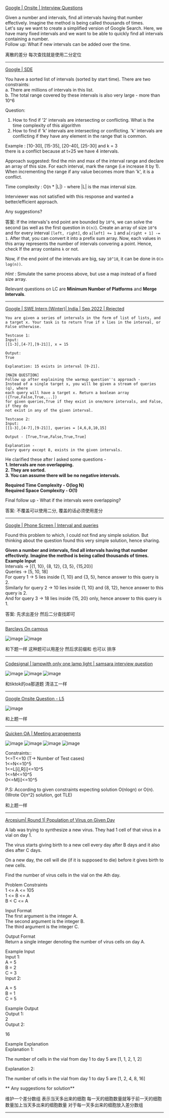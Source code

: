 [Google | Onsite | Interview Questions](https://leetcode.com/discuss/interview-question/1570979/Google-or-Onsite-or-Interview-Questions)

Given a number and intervals, find all intervals having that number effectively. Imagine the method is being called thousands of times.  
Let's say we want to create a simplified version of Google Search. Here, we have many fixed intervals and we want to be able to quickly find all intervals containing a number.  
Follow up: What if new intervals can be added over the time.

离散的差分 每次查找就是使用二分定位

----------

[Google | SDE](https://leetcode.com/discuss/interview-question/767005/Google-or-SDE)

You have a sorted list of intervals (sorted by start time). There are two constraints:  
a. There are millions of intervals in this list.  
b. The total range covered by these intervals is also very large - more than 10^6

Question:

1.  How to find if '2' intervals are intersecting or conflicting. What is the time complexity of this algorithm
2.  How to find if 'k' intervals are intersecting or conflicting. 'k' intervals are conflicting if they have any element in the range that is common.

Example : [10-30], [15-35], [20-40], [25-30] and k = 3  
there is a conflict because at t=25 we have 4 intervals.

Approach suggested: find the min and max of the interval range and declare an array of this size. For each interval, mark the range (i.e increase it by 1). When incrementing the range if any value becomes more than 'k', it is a conflict.

Time complexity : O(n * |L|) - where |L| is the max interval size.

Interviewer was not satisfied with this response and wanted a better/efficient approach.

Any suggestions?

答案: If the intervals's end point are bounded by  `10^6`, we can solve the second (as well as the first question in  `O(n)`). Create an array of size  `10^6`  and for every interval  `[left, right]`, do  `a[left] += 1`  and  `a[right + 1] -= 1`. After that, you can convert it into a prefix sum array. Now, each values in this array represents the number of intervals convering a point. Hence, check If the array contains  `k`  or not.

Now, if the end point of the intervals are big, say  `10^18`, it can be done in  `O(n log(n))`.

_Hint_  : Simulate the same process above, but use a map instead of a fixed size array.

Relevant questions on LC are  **Minimum Number of Platforms**  and  **Merge Intervals**.

------------

[Google | SWE Intern (Winter)| India | Sep 2022 | Rejected](https://leetcode.com/discuss/interview-question/2557189/Google-or-SWE-Intern-%28Winter%29or-India-or-Sep-2022-or-Rejected)

```
You are given a series of intervals in the form of list of lists, and a target x. Your task is to return True if x lies in the interval, or False otherwise. 

Testcase 1:
Input:
[[1-3],[4-7],[9-21]], x = 15

Output:
True 

Explanation: 15 exists in interval [9-21]. 

[MAIN QUESTION]
Follow up after explaining the warmup question''s approach -
Instead of a single target x, you will be given a stream of queries (q), where
each query will have a target x. Return a boolean array ({True,False,True,...])
for given queries,True if they exist in one/more intervals, and False, if they do 
not exist in any of the given interval. 

Testcase 2:
Input:
[[1-3],[4-7],[9-21]], queries = [4,6,8,10,15]

Output - [True,True,False,True,True]

Explanation - 
Every query except 8, exists in the given intervals.

```

He clarified these after I asked some questions -  
**1. Intervals are non overlapping.  
2. They are sorted.  
3. You can assume there will be no negative intervals.**

**Required Time Complexity - O(log N)  
Required Space Complexity - O(1)**

Final follow up - What if the intervals were overlapping?

答案: 不覆盖可以使用二分, 覆盖的话必须使用差分

---------

[Google | Phone Screen | Interval and queries](https://leetcode.com/discuss/interview-question/1744097/Google-or-Phone-Screen-or-Interval-and-queries)

Found this problem to which, I could not find any simple solution. But thinking about the question found this very simple solution, hence sharing.

**Given a number and intervals, find all intervals having that number effectively. Imagine the method is being called thousands of times.**  
**Example Input**  
Intervals -> [{1, 10}, {8, 12}, {3, 5}, {15,20}]  
Queries -> [5, 10, 18]  
For query 1 -> 5 lies inside {1, 10} and {3, 5}, hence answer to this query is 2.  
Similarly for query 2 -> 10 lies inside {1, 10} and {8, 12}, hence answer to this query is 2.  
And for query 3 -> 18 lies inside {15, 20} only, hence answer to this query is 1.

答案:
先求出差分 然后二分查找即可

-----

[Barclays On campus](https://leetcode.com/discuss/interview-question/2995681/Barclays-On-campus)

![image](https://assets.leetcode.com/users/images/5532d191-6813-4eeb-bdf0-819475434ae8_1672809264.8849041.png)
![image](https://assets.leetcode.com/users/images/20f7d70c-d37e-4acc-87a6-e5d54675db8c_1672809273.846445.png)

和下题一样 这种题可以用差分 然后求前缀和
也可以 排序

-----------

[Codesignal | lampwith only one lamp light | samsara interview question](https://leetcode.com/discuss/interview-question/1528885/Codesignal-or-lampwith-only-one-lamp-light-or-samsara-interview-question)

![image](https://assets.leetcode.com/users/images/a44b5098-fd15-491c-861e-c6025dd9286f_1634608464.750053.jpeg)
![image](https://assets.leetcode.com/users/images/c9e8227d-0b46-4d32-9a0f-0a668ff1182e_1634608473.5117338.jpeg)
![image](https://assets.leetcode.com/users/images/b9b3829b-5cd0-4abf-9a7e-aa2e249c27ff_1634608486.8916276.jpeg)

和tiktok的oa那道题 清洁工一样

----

[Google Onsite Question - L5](https://leetcode.com/discuss/interview-question/2893061/Google-Onsite-Question-L5)

![image](https://assets.leetcode.com/users/images/cddea133-62c1-4990-ac30-34896550f64b_1670562764.8934698.png)

和上题一样

----

[Quicken OA | Meeting arrangements](https://leetcode.com/discuss/interview-question/2913816/Quicken-OA-or-Meeting-arrangements)

![image](https://assets.leetcode.com/users/images/5c8f7a05-9d3f-4931-8003-4c2e1b2ba370_1671091525.7286084.jpeg)
![image](https://assets.leetcode.com/users/images/a8d988b6-d2b4-4ce3-8057-8d8a1d88d7ba_1671091622.1558182.jpeg)
![image](https://assets.leetcode.com/users/images/09250bd0-a154-4c00-99ee-7a21a2bdb586_1671091661.287838.jpeg)
![image](https://assets.leetcode.com/users/images/b16ff920-78d5-4fcb-b953-25e947404457_1671091741.2185538.jpeg)

Constraints::  
1<=T<=10 (T-> Number of Test cases)  
1<=N<=10^5  
1<=L[i],R[i]<=10^5  
1<=M<=10^5  
0<=M[i]<=10^5

P.S: According to given constraints expecting solution O(nlogn) or O(n).  
(Wrote O(n^2) solution, got TLE)

和上题一样

---

[Arcesium| Round 1| Population of Virus on Given Day](https://leetcode.com/discuss/interview-question/2938958/Arcesiumor-Round-1or-Population-of-Virus-on-Given-Day)

A lab was trying to synthesize a new virus. They had 1 cell of that virus in a vial on day 1.

The virus starts giving birth to a new cell every day after B days and it also dies after C days.

On a new day, the cell will die (if it is supposed to die) before it gives birth to new cells.

Find the number of virus cells in the vial on the Ath day.

Problem Constraints  
1 <= A <= 105  
1 <= B <= A  
B < C <= A

Input Format  
The first argument is the integer A.  
The second argument is the integer B.  
The third argument is the integer C.

Output Format  
Return a single integer denoting the number of virus cells on day A.

Example Input  
Input 1:  
A = 5  
B = 2  
C = 3  
Input 2:

A = 5  
B = 1  
C = 5

Example Output  
Output 1:  
2  
Output 2:

16

Example Explanation  
Explanation 1:

The number of cells in the vial from day 1 to day 5 are [1, 1, 2, 1, 2]

Explanation 2:

The number of cells in the vial from day 1 to day 5 are [1, 2, 4, 8, 16]

** Any suggestions for solution**

维护一个差分数组 表示当天多出来的细胞 
每一天的细胞数量就等于前一天的细胞数量加上当天多出来的细胞数量 
对于每一天多出来的细胞放入差分数组

---
<!--stackedit_data:
eyJoaXN0b3J5IjpbLTU5Njc4NzI1MCwxMTQ2MjQxNjk1LDg0MD
M5MjQ2OCwxMDY5MTAwNDQ1LC04NDY1MDUxMDcsMzU3MjkyMjUw
LDE3OTQwNTQyODBdfQ==
-->